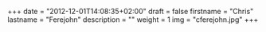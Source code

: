 +++
date = "2012-12-01T14:08:35+02:00"
draft = false
firstname = "Chris"
lastname = "Ferejohn"
description = ""
weight = 1
img = "cferejohn.jpg"
+++
